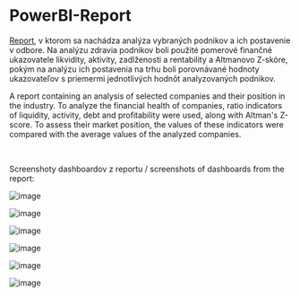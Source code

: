 # PowerBI-Report
[Report](https://app.powerbi.com/groups/me/reports/70fac44b-ed2b-4232-bc1b-48c8ca5ec635/ReportSection?experience=power-bi), v ktorom sa nachádza analýza vybraných podnikov a ich postavenie v odbore. Na analýzu zdravia podnikov boli použité pomerové finančné ukazovatele likvidity, aktivity, zadlženosti a rentability a Altmanovo Z-skóre, pokým na analýzu ich postavenia na trhu boli porovnávané hodnoty ukazovateľov s priemermi jednotlivých hodnôt analyzovaných podnikov.

A report containing an analysis of selected companies and their position in the industry. To analyze the financial health of companies, ratio indicators of liquidity, activity, debt and profitability were used, along with Altman's Z-score. To assess their market position, the values of these indicators were compared with the average values of the analyzed companies.

<br>

Screenshoty dashboardov z reportu / screenshots of dashboards from the report:

![image](https://github.com/user-attachments/assets/fa54fcf3-199d-4d01-b9cb-2b0967ff0ad0)

![image](https://github.com/user-attachments/assets/89e37446-056b-41cb-8d5d-289470a7c0b0)

![image](https://github.com/user-attachments/assets/90f2499e-ad36-4039-9182-a21500ffd861)

![image](https://github.com/user-attachments/assets/51651711-7d2c-4c72-a347-1703927cd7d7)

![image](https://github.com/user-attachments/assets/48280ae8-ece9-4a01-ab1d-0f738d1c2a2c)

![image](https://github.com/user-attachments/assets/3f7d68f5-1946-4546-9e18-ba25d64ae60f)
